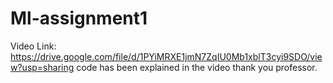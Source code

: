 # Ml-assignment1
Video Link: https://drive.google.com/file/d/1PYiMRXE1jmN7ZqIU0Mb1xblT3cyi9SDO/view?usp=sharing
code has been explained in the video
thank you professor.
